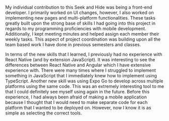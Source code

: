 My individual contribution to this Seek and Hide was being a front-end developer. I primarily worked on UI changes, however, I also worked on implementing new pages and multi-platform functionalities. These tasks greatly built upon the strong base of skills I had going into this project in regards to my programming proficiencies with mobile development. Additionally, I kept meeting minutes and helped assign each member their weekly tasks. This aspect of project coordination was building upon all the team based work I have done in previous semesters and classes.

In terms of the new skills that I learned, I previously had no experience with React Native (and by extension JavaScript). It was interesting to see the differences between React Native and Angular which I have extensive experience with. There were many times where I struggled to implement something in JavaScript that I immediately knew how to implement using TypeScript. Another new skill was using Expo Go to develop across multiple platforms using the same code. This was an extremely interesting tool to me that I could definitely see myself using again in the future. Before this experience, I had always been afraid of making a mobile application because I thought that I would need to make separate code for each platform that I wanted to be deployed on. However, now I know it is as simple as selecting the correct tools. 
